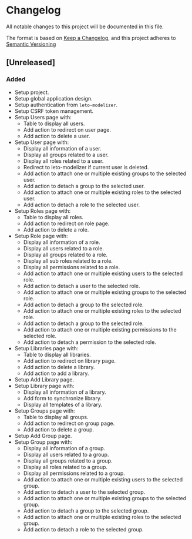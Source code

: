 # Changelog

All notable changes to this project will be documented in this file.

The format is based on [Keep a Changelog](https://keepachangelog.com/en/1.0.0/),
and this project adheres to [Semantic Versioning](https://semver.org/spec/v2.0.0.html)

## [Unreleased]

### Added

* Setup project.
* Setup global application design.
* Setup authentication from `leto-modelizer`.
* Setup CSRF token management.
* Setup Users page with:
  * Table to display all users.
  * Add action to redirect on user page.
  * Add action to delete a user.
* Setup User page with:
  * Display all information of a user.
  * Display all groups related to a user.
  * Display all roles related to a user.
  * Redirect to leto-modelizer if current user is deleted.
  * Add action to attach one or multiple existing groups to the selected user.
  * Add action to detach a group to the selected user.
  * Add action to attach one or multiple existing roles to the selected user.
  * Add action to detach a role to the selected user.
* Setup Roles page with:
  * Table to display all roles.
  * Add action to redirect on role page.
  * Add action to delete a role.
* Setup Role page with:
  * Display all information of a role.
  * Display all users related to a role.
  * Display all groups related to a role.
  * Display all sub roles related to a role.
  * Display all permissions related to a role.
  * Add action to attach one or multiple existing users to the selected role.
  * Add action to detach a user to the selected role.
  * Add action to attach one or multiple existing groups to the selected role.
  * Add action to detach a group to the selected role.
  * Add action to attach one or multiple existing roles to the selected role.
  * Add action to detach a group to the selected role.
  * Add action to attach one or multiple existing permissions to the selected role.
  * Add action to detach a permission to the selected role.
* Setup Libraries page with:
  * Table to display all libraries.
  * Add action to redirect on library page.
  * Add action to delete a library.
  * Add action to add a library.
* Setup Add Library page.
* Setup Library page with:
  * Display all information of a library.
  * Add form to synchronize library.
  * Display all templates of a library.
* Setup Groups page with:
  * Table to display all groups.
  * Add action to redirect on group page.
  * Add action to delete a group.
* Setup Add Group page.
* Setup Group page with:
  * Display all information of a group.
  * Display all users related to a group.
  * Display all groups related to a group.
  * Display all roles related to a group.
  * Display all permissions related to a group.
  * Add action to attach one or multiple existing users to the selected group.
  * Add action to detach a user to the selected group.
  * Add action to attach one or multiple existing groups to the selected group.
  * Add action to detach a group to the selected group.
  * Add action to attach one or multiple existing roles to the selected group.
  * Add action to detach a role to the selected group.
